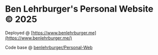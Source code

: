# Ben Lehrburger's Personal Website © 2025

Deployed @ [https://www.benlehrburger.me](https://www.benlehrburger.me/)

Code base @ [benlehrburger/Personal-Web](https://github.com/benlehrburger/Personal-Web/tree/master)

